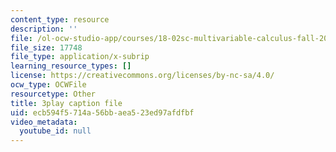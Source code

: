 ```yaml
---
content_type: resource
description: ''
file: /ol-ocw-studio-app/courses/18-02sc-multivariable-calculus-fall-2010/ecb594f5714a56bbaea523ed97afdfbf_U91touR6_UY.vtt
file_size: 17748
file_type: application/x-subrip
learning_resource_types: []
license: https://creativecommons.org/licenses/by-nc-sa/4.0/
ocw_type: OCWFile
resourcetype: Other
title: 3play caption file
uid: ecb594f5-714a-56bb-aea5-23ed97afdfbf
video_metadata:
  youtube_id: null
---
```


